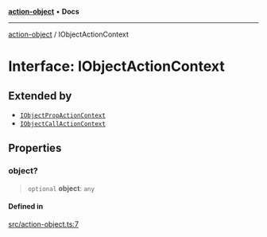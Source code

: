 [**action-object**](../README.md) • **Docs**

***

[action-object](../globals.md) / IObjectActionContext

# Interface: IObjectActionContext

## Extended by

- [`IObjectPropActionContext`](IObjectPropActionContext.md)
- [`IObjectCallActionContext`](IObjectCallActionContext.md)

## Properties

### object?

> `optional` **object**: `any`

#### Defined in

[src/action-object.ts:7](https://github.com/mksunny1/action-object/blob/2f994729170d9fd3715cf0f4d8ea6de29c244fed/src/action-object.ts#L7)
